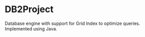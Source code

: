 # DB2Project
Database engine  with support for Grid Index to optimize queries. 
Implemented using Java. 

